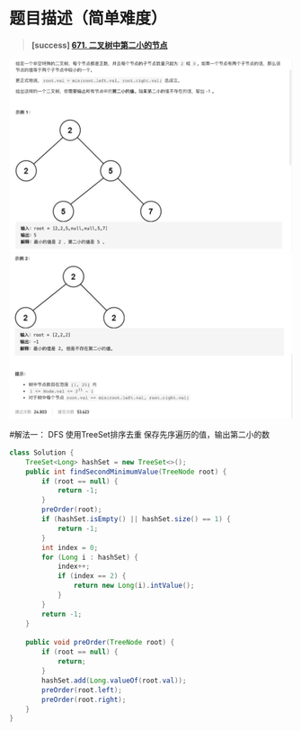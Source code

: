 #  **题目描述（简单难度）**

> **[success] [671. 二叉树中第二小的节点](https://leetcode-cn.com/problems/second-minimum-node-in-a-binary-tree/)**

![](../image/671_0.png)
![](../image/671_1.png)

#解法一： DFS 使用TreeSet排序去重 保存先序遍历的值，输出第二小的数

```java
class Solution {
    TreeSet<Long> hashSet = new TreeSet<>();
    public int findSecondMinimumValue(TreeNode root) {
        if (root == null) {
            return -1;
        }
        preOrder(root);
        if (hashSet.isEmpty() || hashSet.size() == 1) {
            return -1;
        }
        int index = 0;
        for (Long i : hashSet) {
            index++;
            if (index == 2) {
                return new Long(i).intValue();
            }
        }
        return -1;
    }

    public void preOrder(TreeNode root) {
        if (root == null) {
            return;
        }
        hashSet.add(Long.valueOf(root.val));
        preOrder(root.left);
        preOrder(root.right);
    }
}
```

